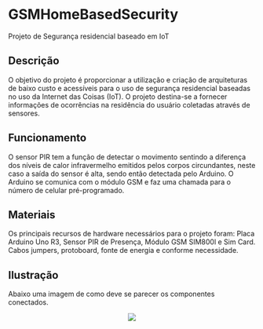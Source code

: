 # GSMHomeBasedSecurity
Projeto de Segurança residencial baseado em IoT 

## Descrição
O objetivo do projeto é proporcionar a utilização e criação de arquiteturas de baixo custo e 
acessíveis para o uso de segurança residencial baseadas no uso da Internet das Coisas (IoT). 
O projeto destina-se a fornecer informações de ocorrências na residência do usuário coletadas através de sensores.

## Funcionamento
O sensor PIR tem a função de detectar o movimento sentindo a diferença dos níveis de calor 
infravermelho emitidos pelos corpos circundantes, neste caso a saída do sensor é alta, 
sendo então detectada pelo Arduino. O Arduino se comunica com o módulo GSM e faz uma chamada para o número de celular pré-programado.

## Materiais
Os principais recursos de hardware necessários para o projeto foram: Placa Arduino Uno R3, Sensor PIR de Presença, Módulo GSM SIM800l e Sim Card.
Cabos jumpers, protoboard, fonte de energia e conforme necessidade.


## Ilustração
Abaixo uma imagem de como deve se parecer os componentes conectados.
<div align="center">
<img src=https://github.com/MarianaGaldino/GSMHomeBasedSecurity/issues/1#issue-1724898755 /> 
</div>
